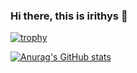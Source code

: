 ### Hi there, this is irithys 👋

[![trophy](https://github-profile-trophy.vercel.app/?username=irithys)](https://github.com/ryo-ma/github-profile-trophy)

[![Anurag's GitHub stats](https://github-readme-stats.vercel.app/api?username=irithys)](https://github.com/anuraghazra/github-readme-stats)
